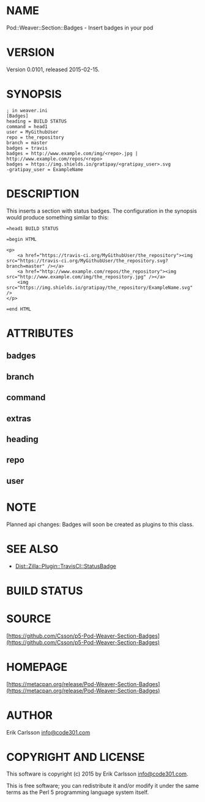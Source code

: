 # NAME

Pod::Weaver::Section::Badges - Insert badges in your pod

# VERSION

Version 0.0101, released 2015-02-15.

# SYNOPSIS

    ; in weaver.ini
    [Badges]
    heading = BUILD STATUS
    command = head1
    user = MyGithubUser
    repo = the_repository
    branch = master
    badges = travis
    badges = http://www.example.com/img/<repo>.jpg | http://www.example.com/repos/<repo>
    badges = https://img.shields.io/gratipay/<gratipay_user>.svg
    -gratipay_user = ExampleName

# DESCRIPTION

This inserts a section with status badges. The configuration in the synopsis would produce something similar to this:

    =head1 BUILD STATUS

    =begin HTML

    <p>
        <a href="https://travis-ci.org/MyGithubUser/the_repository"><img src="https://travis-ci.org/MyGithubUser/the_repository.svg?branch=master" /></a>
        <a href="http://www.example.com/repos/the_repository"><img src="http://www.example.com/img/the_repository.jpg" /></a>
        <img src="https://img.shields.io/gratipay/the_repository/ExampleName.svg" />
    </p>

    =end HTML

# ATTRIBUTES

## badges

## branch

## command

## extras

## heading

## repo

## user

# NOTE

Planned api changes: Badges will soon be created as plugins to this class.

# SEE ALSO

- [Dist::Zilla::Plugin::TravisCI::StatusBadge](https://metacpan.org/pod/Dist::Zilla::Plugin::TravisCI::StatusBadge)

# BUILD STATUS

# SOURCE

[https://github.com/Csson/p5-Pod-Weaver-Section-Badges](https://github.com/Csson/p5-Pod-Weaver-Section-Badges)

# HOMEPAGE

[https://metacpan.org/release/Pod-Weaver-Section-Badges](https://metacpan.org/release/Pod-Weaver-Section-Badges)

# AUTHOR

Erik Carlsson <info@code301.com>

# COPYRIGHT AND LICENSE

This software is copyright (c) 2015 by Erik Carlsson <info@code301.com>.

This is free software; you can redistribute it and/or modify it under
the same terms as the Perl 5 programming language system itself.

